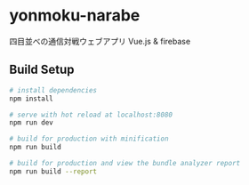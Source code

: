 # yonmoku-narabe
四目並べの通信対戦ウェブアプリ
Vue.js & firebase

## Build Setup
``` bash
# install dependencies
npm install

# serve with hot reload at localhost:8080
npm run dev

# build for production with minification
npm run build

# build for production and view the bundle analyzer report
npm run build --report
```
